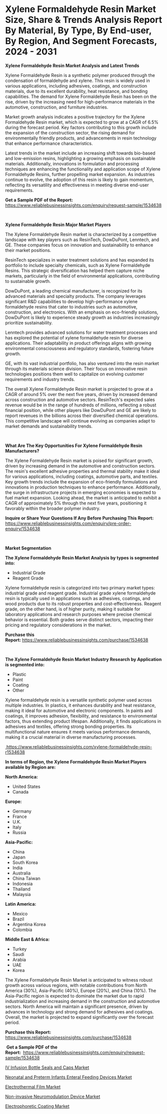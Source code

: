 <p><h1>Xylene Formaldehyde Resin Market Size, Share & Trends Analysis Report By Material, By Type, By End-user, By Region, And Segment Forecasts, 2024 - 2031</h1></p><p><strong>Xylene Formaldehyde Resin Market Analysis and Latest Trends</strong></p>
<p><p>Xylene Formaldehyde Resin is a synthetic polymer produced through the condensation of formaldehyde and xylene. This resin is widely used in various applications, including adhesives, coatings, and construction materials, due to its excellent durability, heat resistance, and bonding capabilities. The demand for Xylene Formaldehyde Resin has been on the rise, driven by the increasing need for high-performance materials in the automotive, construction, and furniture industries.</p><p>Market growth analysis indicates a positive trajectory for the Xylene Formaldehyde Resin market, which is expected to grow at a CAGR of 6.5% during the forecast period. Key factors contributing to this growth include the expansion of the construction sector, the rising demand for environmentally friendly products, and advancements in resin technology that enhance performance characteristics. </p><p>Latest trends in the market include an increasing shift towards bio-based and low-emission resins, highlighting a growing emphasis on sustainable materials. Additionally, innovations in formulation and processing techniques are enhancing the functionality and application scope of Xylene Formaldehyde Resins, further propelling market expansion. As industries continue to evolve, the adoption of this resin is likely to gain momentum, reflecting its versatility and effectiveness in meeting diverse end-user requirements.</p></p>
<p><strong>Get a Sample PDF of the Report:&nbsp;</strong> <a href="https://www.reliablebusinessinsights.com/enquiry/request-sample/1534638?utm_campaign=57&utm_medium=2&utm_source=Github&utm_content=ia&utm_term=09112024&utm_id=xylene-formaldehyde-resin">https://www.reliablebusinessinsights.com/enquiry/request-sample/1534638</a></p>
<p>&nbsp;</p>
<p><strong>Xylene Formaldehyde Resin Major Market Players</strong></p>
<p><p>The Xylene Formaldehyde Resin market is characterized by a competitive landscape with key players such as ResinTech, DowDuPont, Lenntech, and GE. These companies focus on innovation and sustainability to enhance their market positions.</p><p>ResinTech specializes in water treatment solutions and has expanded its portfolio to include specialty chemicals, such as Xylene Formaldehyde Resins. This strategic diversification has helped them capture niche markets, particularly in the field of environmental applications, contributing to sustainable growth.</p><p>DowDuPont, a leading chemical manufacturer, is recognized for its advanced materials and specialty products. The company leverages significant R&D capabilities to develop high-performance xylene formaldehyde resins that cater to industries such as automotive, construction, and electronics. With an emphasis on eco-friendly solutions, DowDuPont is likely to experience steady growth as industries increasingly prioritize sustainability.</p><p>Lenntech provides advanced solutions for water treatment processes and has explored the potential of xylene formaldehyde resin for diverse applications. Their adaptability in product offerings aligns with growing environmental consciousness and regulatory standards, fostering future growth.</p><p>GE, with its vast industrial portfolio, has also ventured into the resin market through its materials science division. Their focus on innovative resin technologies positions them well to capitalize on evolving customer requirements and industry trends. </p><p>The overall Xylene Formaldehyde Resin market is projected to grow at a CAGR of around 5% over the next five years, driven by increased demand across construction and automotive sectors. ResinTech's expected sales revenue would be in the range of hundreds of millions, reflecting a robust financial position, while other players like DowDuPont and GE are likely to report revenues in the billions across their diversified chemical operations. This competitive landscape will continue evolving as companies adapt to market demands and sustainability trends.</p></p>
<p>&nbsp;</p>
<p><strong>What Are The Key Opportunities For Xylene Formaldehyde Resin Manufacturers?</strong></p>
<p><p>The Xylene Formaldehyde Resin market is poised for significant growth, driven by increasing demand in the automotive and construction sectors. The resin's excellent adhesive properties and thermal stability make it ideal for various applications, including coatings, automotive parts, and textiles. Key growth trends include the expansion of eco-friendly formulations and innovations in production techniques to enhance performance. Additionally, the surge in infrastructure projects in emerging economies is expected to fuel market expansion. Looking ahead, the market is anticipated to exhibit a CAGR of approximately 5% through the next five years, positioning it favorably within the broader polymer industry.</p></p>
<p><strong>Inquire or Share Your Questions If Any Before Purchasing This Report:</strong> <a href="https://www.reliablebusinessinsights.com/enquiry/pre-order-enquiry/1534638?utm_campaign=57&utm_medium=2&utm_source=Github&utm_content=ia&utm_term=09112024&utm_id=xylene-formaldehyde-resin">https://www.reliablebusinessinsights.com/enquiry/pre-order-enquiry/1534638</a></p>
<p>&nbsp;</p>
<p><strong>Market Segmentation</strong></p>
<p><strong>The Xylene Formaldehyde Resin Market Analysis by types is segmented into:</strong></p>
<p><ul><li>Industrial Grade</li><li>Reagent Grade</li></ul></p>
<p><p>Xylene formaldehyde resin is categorized into two primary market types: industrial grade and reagent grade. Industrial grade xylene formaldehyde resin is typically used in applications such as adhesives, coatings, and wood products due to its robust properties and cost-effectiveness. Reagent grade, on the other hand, is of higher purity, making it suitable for laboratory applications and research purposes where precise chemical behavior is essential. Both grades serve distinct sectors, impacting their pricing and regulatory considerations in the market.</p></p>
<p><strong>Purchase this Report:&nbsp;</strong><a href="https://www.reliablebusinessinsights.com/purchase/1534638?utm_campaign=57&utm_medium=2&utm_source=Github&utm_content=ia&utm_term=09112024&utm_id=xylene-formaldehyde-resin">https://www.reliablebusinessinsights.com/purchase/1534638</a></p>
<p>&nbsp;</p>
<p><strong>The Xylene Formaldehyde Resin Market Industry Research by Application is segmented into:</strong></p>
<p><ul><li>Plastic</li><li>Paint</li><li>Coating</li><li>Other</li></ul></p>
<p><p>Xylene formaldehyde resin is a versatile synthetic polymer used across multiple industries. In plastics, it enhances durability and heat resistance, making it ideal for automotive and electronic components. In paints and coatings, it improves adhesion, flexibility, and resistance to environmental factors, thus extending product lifespan. Additionally, it finds applications in adhesives and textiles, offering strong bonding properties. Its multifunctional nature ensures it meets various performance demands, making it a crucial material in diverse manufacturing processes.</p></p>
<p><a href="https://www.reliablebusinessinsights.com/xylene-formaldehyde-resin-r1534638?utm_campaign=57&utm_medium=2&utm_source=Github&utm_content=ia&utm_term=09112024&utm_id=xylene-formaldehyde-resin">&nbsp;https://www.reliablebusinessinsights.com/xylene-formaldehyde-resin-r1534638</a></p>
<p><strong>In terms of Region, the Xylene Formaldehyde Resin Market Players available by Region are:</strong></p>
<p>
    <p> <strong> North America: </strong>
        <ul>
            <li>United States</li>
            <li>Canada</li>
        </ul>
        </p> 
    <p> <strong> Europe: </strong>
        <ul>
            <li>Germany</li>
            <li>France</li>
            <li>U.K.</li>
            <li>Italy</li>
            <li>Russia</li>
        </ul>
        </p> 
    <p> <strong> Asia-Pacific: </strong>
        <ul>
            <li>China</li>
            <li>Japan</li>
            <li>South Korea</li>
            <li>India</li>
            <li>Australia</li>
            <li>China Taiwan</li>
            <li>Indonesia</li>
            <li>Thailand</li>
            <li>Malaysia</li>
        </ul>
        </p> 
    <p> <strong> Latin America: </strong>
        <ul>
            <li>Mexico</li>
            <li>Brazil</li>
            <li>Argentina Korea</li>
            <li>Colombia</li>
        </ul>
        </p> 
    <p> <strong> Middle East & Africa: </strong>
        <ul>
            <li>Turkey</li>
            <li>Saudi</li>
            <li>Arabia</li>
            <li>UAE</li>
            <li>Korea</li>
        </ul>
    </p>
    </p>
<p><p>The Xylene Formaldehyde Resin Market is anticipated to witness robust growth across various regions, with notable contributions from North America (30%), Asia-Pacific (40%), Europe (20%), and China (10%). The Asia-Pacific region is expected to dominate the market due to rapid industrialization and increasing demand in the construction and automotive sectors. North America will maintain a significant presence, driven by advances in technology and strong demand for adhesives and coatings. Overall, the market is projected to expand significantly over the forecast period.</p></p>
<p><strong>Purchase this Report: </strong><a href="https://www.reliablebusinessinsights.com/purchase/1534638?utm_campaign=57&utm_medium=2&utm_source=Github&utm_content=ia&utm_term=09112024&utm_id=xylene-formaldehyde-resin">https://www.reliablebusinessinsights.com/purchase/1534638</a></p>
<p>&nbsp;<strong>Get a Sample PDF of the Report:&nbsp;&nbsp;</strong><a href="https://www.reliablebusinessinsights.com/enquiry/request-sample/1534638?utm_campaign=57&utm_medium=2&utm_source=Github&utm_content=ia&utm_term=09112024&utm_id=xylene-formaldehyde-resin">https://www.reliablebusinessinsights.com/enquiry/request-sample/1534638</a></p>
<p><strong></strong></p>
<p><p><a href="https://issuu.com/reportprime-2/docs/iv-infusion-bottle-seals-and-caps-m_c98dade45b230a?utm_campaign=57&utm_medium=2&utm_source=Github&utm_content=ia&utm_term=09112024&utm_id=xylene-formaldehyde-resin">IV Infusion Bottle Seals and Caps Market</a></p><p><a href="https://issuu.com/reportprime-2/docs/neonatal-and-preterm-infants-entera_77e454ee26996b?utm_campaign=57&utm_medium=2&utm_source=Github&utm_content=ia&utm_term=09112024&utm_id=xylene-formaldehyde-resin">Neonatal and Preterm Infants Enteral Feeding Devices Market</a></p><p><a href="https://github.com/SidorelaGurakuqi596/Market-Research-Report-List-1/blob/main/electrothermal-film-market.md?utm_campaign=57&utm_medium=2&utm_source=Github&utm_content=ia&utm_term=09112024&utm_id=xylene-formaldehyde-resin">Electrothermal Film Market</a></p><p><a href="https://issuu.com/reportprime-2/docs/non-invasive-neuromodulation-device_bafd42db850411?utm_campaign=57&utm_medium=2&utm_source=Github&utm_content=ia&utm_term=09112024&utm_id=xylene-formaldehyde-resin">Non-invasive Neuromodulation Device Market</a></p><p><a href="https://github.com/laurettae0ac/Market-Research-Report-List-1/blob/main/electrophoretic-coating-market.md?utm_campaign=57&utm_medium=2&utm_source=Github&utm_content=ia&utm_term=09112024&utm_id=xylene-formaldehyde-resin">Electrophoretic Coating Market</a></p></p>